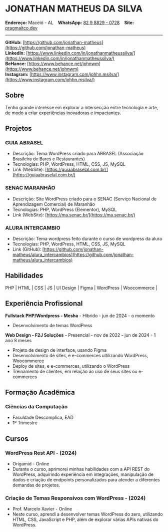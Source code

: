 # JONATHAN MATHEUS DA SILVA

**Endereço:** Maceió - AL &ensp; **WhatsApp:** [82 9 8829 - 0728](https://api.whatsapp.com/send/?phone=5582988290728) &ensp; **Site:** [pragmaitco.dev](https://pragmatico.dev/)

---

**GitHub:** [https://github.com/jonathan-matheus](https://github.com/jonathan-matheus)<br>
**LinkedIn:** [https://www.linkedin.com/in/jonathanmatheussilva/](https://www.linkedin.com/in/jonathanmatheussilva/) <br>
**BeHance:** [https://www.behance.net/johnwm](https://www.behance.net/johnwm)<br>
**Instagram:** [https://www.instagram.com/johhn.msilva/](https://www.instagram.com/johhn.msilva/)

## Sobre

Tenho grande interesse em explorar a intersecção entre tecnologia e arte, de modo a criar experiências inovadoras e impactantes.

## Projetos

### GUIA ABRASEL

- Descrição: Tema WordPress criado para ABRASEL (Associação Brasileira de Bares e Restaurantes)
- Tecnologias: PHP, WordPress, HTML, CSS, JS, MySQL
- Link (WebSite): [https://guiaabraselal.com.br/](https://guiaabraselal.com.br/)

### SENAC MARANHÃO

- Descrição: Site WordPress criado para o SENAC (Serviço Nacional de Aprendizagem Comercial) de Maranhão
- Tecnologias: PHP, WordPress (Elementor), MySQL
- Link (WebSite): [https://ma.senac.br/](https://ma.senac.br/)

### ALURA INTERCAMBIO

- Descrição: Tema wordpress feito durante o curso de wordpress da alura
- Tecnologias: PHP, WordPress, HTML, CSS, JS, MySQL
- Link (GitHub): [https://github.com/jonathan-matheus/alura_intercambios](https://github.com/jonathan-matheus/alura_intercambios)

## Habilidades

PHP | HTML | CSS | JS | UI Design | Figma | WordPress | Woocommerce |

## Experiência Profissional

**Fullstack PHP/Wordpress - Mesha** - Híbrido - jun de 2024 - o momento
- Desenvolvimento de temas WordPress

**Web Design - F2J Soluções** - Presencial - nov de 2022 - jun de 2024 - 1 ano 8 meses

- Projeto de design de interface, usando Figma
- Desenvolvimento de sites, e e-commerces ultilizando WordPress, Woocommerce
- Deploy de sites, e e-commerces, utilizando o WordPress
- Treinamento de clientes, em relação ao uso de seus sites ou e-commerces

## Formação Acadêmica

### Ciências da Computação

- Faculdade Descomplica, EAD
- 1º Trimestre

## Cursos

### WordPress Rest API - (2024)
- Origamid - Online
- Durante o curso, aprimorei minhas habilidades com a API REST do WordPress, adquirindo experiência em integrações, manipulação de dados e criação de endpoints personalizados para atender a diferentes demandas de projetos.

### Criação de Temas Responsivos com WordPress - (2024)

- Prof. Marcelo Xavier - Online
- Neste curso, aprendi a desenvolver temas WordPress do zero, utilizando HTML, CSS, JavaScript e PHP, além de explorar várias APIs nativas do WordPress.
